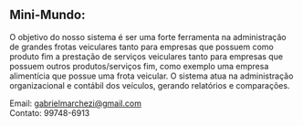## Mini-Mundo:

O objetivo do nosso sistema é ser uma forte ferramenta na administração de grandes frotas veiculares
tanto para empresas que possuem como produto fim a prestação de serviços veiculares tanto para empresas
que possuem outros produtos/serviços fim, como exemplo uma empresa alimentícia que possue uma frota veicular.
O sistema atua na administração organizacional e contábil dos veículos, gerando relatórios e comparações.

Email: gabrielmarchezi@gmail.com <br>
Contato: 99748-6913

